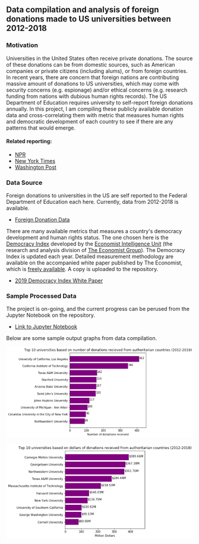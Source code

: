 ## Data compilation and analysis of foreign donations made to US universities between 2012-2018

### Motivation

Universities in the United States often receive private donations. The source of these donations can be from domestic sources, such as American companies or private citizens (including alums), or from foreign countries. In recent years, there are concern that foreign nations are contributing massive amount of donations to US universities, which may come with security concerns (e.g. espionage) and/or ethical concerns (e.g. research funding from nations with dubious human rights records). The US Department of Education requires university to self-report foreign donations annually. In this project, I am compiling these publicly available donation data and cross-correlating them with metric that measures human rights and democratic development of each country to see if there are any patterns that would emerge.

#### Related reporting:

* [NPR](https://www.npr.org/2020/02/13/805548681/harvard-yale-targets-of-education-department-probe-into-foreign-donations)
* [New York Times](https://www.nytimes.com/2019/08/30/us/politics/universities-foreign-donations.html)
* [Washington Post](https://www.washingtonpost.com/local/education/us-investigates-harvard-and-yale-over-foreign-revenue-sources/2020/02/12/b68fcb2a-4dda-11ea-b721-9f4cdc90bc1c_story.html)

### Data Source

Foreign donations to universities in the US are self reported to the Federal Department of Education each here. Currently, data from 2012-2018 is available.

* [Foreign Donation Data](https://catalog.data.gov/dataset/foreign-gifts-and-contracts-report-2011)

There are many available metrics that measures a country's democracy development and human rights status. The one chosen here is the [Democracy Index](https://en.wikipedia.org/wiki/Democracy_Index) developed by the [Economist Intelligence Unit](https://www.eiu.com/topic/democracy-index) (the research and analysis division of [The Economist Group](https://www.economistgroup.com/)). The Democracy Index is updated each year. Detailed measurement methodology are available on the accompanied white paper published by The Economist, which is [freely available](https://www.eiu.com/public/topical_report.aspx?campaignid=democracyindex2019). A copy is uploaded to the repository.

* [2019 Democracy Index White Paper](https://github.com/thewchan/US-HigherEd_Foreign_Donations/blob/master/Democracy-Index-2019.pdf)


### Sample Processed Data

The project is on-going, and the current progress can be perused from the Jupyter Notebook on the repository.

* [Link to Jupyter Notebook](https://github.com/thewchan/US-HigherEd_Foreign_Donations/blob/master/foreign_donations.ipynb)

Below are some sample output graphs from data compilation.

![Top 10 universities based on dollars of donations received from authoritarian countries (2012-2018)](image/top10_by_counts.png)

![Top 10 universities based on dollars of cash donations received from authoritarian countries (2012-2018)](image/top10_by_dollars.png)
